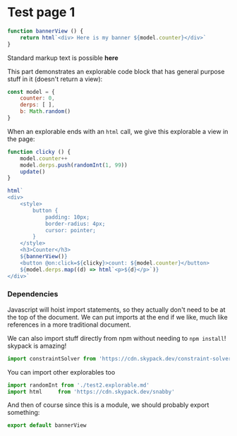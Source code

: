 # Test page 1

```javascript
function bannerView () {
    return html`<div> Here is my banner ${model.counter}</div>`
}
```

Standard markup text is possible **here**


This part demonstrates an explorable code block that has general purpose stuff in it (doesn't return a view):

```javascript explorable
const model = {
    counter: 0,
    derps: [ ],
    b: Math.random()
}

```


When an explorable ends with an `html` call, we give this explorable a view in the page:

```javascript explorable
function clicky () {
    model.counter++
    model.derps.push(randomInt(1, 99))
    update()
}

html`
<div>
    <style>
        button {
            padding: 10px;
            border-radius: 4px;
            cursor: pointer;
        }
    </style>
    <h3>Counter</h3>
    ${bannerView()}
    <button @on:click=${clicky}>count: ${model.counter}</button>
    ${model.derps.map((d) => html`<p>${d}</p>`)}
</div>`
```


### Dependencies

Javascript will hoist import statements, so they actually don't need to be at the top of the document.
We can put imports at the end if we like, much like references in a more traditional document.

We can also import stuff directly from npm without needing to `npm install`! skypack is amazing!

```javascript
import constraintSolver from 'https://cdn.skypack.dev/constraint-solver@^3.0.1'
```

You can import other explorables too
```javascript
import randomInt from './test2.explorable.md'
import html     from 'https://cdn.skypack.dev/snabby'
```


And then of course since this is a module, we should probably export something:

```javascript
export default bannerView
```
